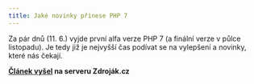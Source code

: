 ```yaml
---
title: Jaké novinky přinese PHP 7
---
```


Za pár dnů (11. 6.) vyjde první alfa verze PHP 7 (a finální verze v půlce listopadu). Je tedy již je nejvyšší čas podívat se na vylepšení a novinky, které nás čekají.

**[Článek vyšel](http://www.zdrojak.cz/clanky/jake-novinky-prinese-php-7/) na serveru Zdroják.cz**
